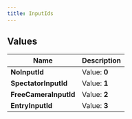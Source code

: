 ```yaml
---
title: InputIds
---
```


## Values
| Name | Description |
| ---- | ----------- |
| **NoInputId** | Value: **0** |
| **SpectatorInputId** | Value: **1** |
| **FreeCameraInputId** | Value: **2** |
| **EntryInputId** | Value: **3** |

